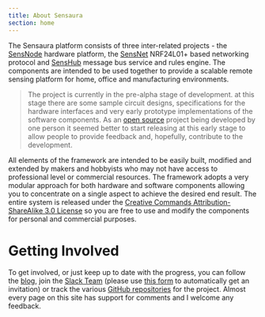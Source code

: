 ```yaml
---
title: About Sensaura
section: home
---
```

The Sensaura platform consists of three inter-related projects - the [SensNode](/pages/sensnode/index.html) hardware platform, the [SensNet](/pages/sensnet/index.html) NRF24L01+ based networking protocol and [SensHub](/pages/senshub/index.html) message bus service and rules engine. The components are intended to be used together to provide a scalable remote sensing platform for home, office and manufacturing environments.

> The project is currently in the pre-alpha stage of development. at this stage there are some sample circuit designs,
> specifications for the hardware interfaces and very early prototype implementations of the software components. As an
> [open source](http://creativecommons.org/licenses/by-sa/3.0/) project being developed by one person it seemed better
> to start releasing at this early stage to allow people to provide feedback and, hopefully, contribute to the development.

All elements of the framework are intended to be easily built, modified and extended by makers and hobbyists who may
not have access to professional level or commercial resources. The framework adopts a very modular approach for both
hardware and software components allowing you to concentrate on a single aspect to achieve the desired end result. The entire
system is released under the [Creative Commands Attribution-ShareAlike 3.0 License](http://creativecommons.org/licenses/by-sa/3.0/)
so you are free to use and modify the components for personal and commercial purposes.

# Getting Involved

To get involved, or just keep up to date with the progress, you can follow the [blog](/blog/index.html), join the [Slack Team](https://sensuara.slack.com) (please use [this form](https://docs.google.com/a/sensaura.org/forms/d/1PTCu0A5u7OZh136BmPCS3jx0VPoCGIwvEc2fYyVhNYQ/viewform) to automatically get an invitation) or track the various [GitHub repositories](https://github.com/sensaura-public) for the project. Almost every page on this site has support for comments and I welcome any feedback.
